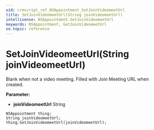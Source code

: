 ```yaml
---
uid: crmscript_ref_NSAppointment_SetJoinVideomeetUrl
title: SetJoinVideomeetUrl(String joinVideomeetUrl)
intellisense: NSAppointment.SetJoinVideomeetUrl
keywords: NSAppointment, GetJoinVideomeetUrl
so.topic: reference
---
```


# SetJoinVideomeetUrl(String joinVideomeetUrl)

Blank when not a video meeting. Filled with Join Meeting URL when created.

**Parameter:** 
 - **joinVideomeetUrl** String

```crmscript
NSAppointment thing;
String joinVideomeetUrl;
thing.SetJoinVideomeetUrl(joinVideomeetUrl);
```

